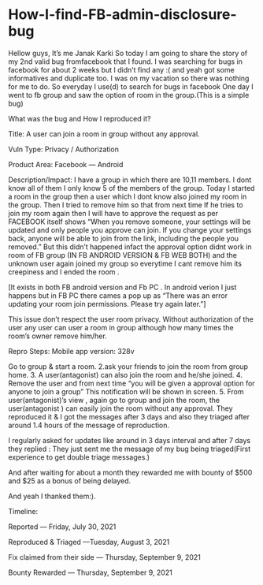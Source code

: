# How-I-find-FB-admin-disclosure-bug

Hellow guys, It’s me Janak Karki So today I am going to share the story of my 2nd valid bug fromfacebook that I found. I was searching for bugs in facebook for about 2 weeks but I didn’t find any :( and yeah got some informatives and duplicate too. I was on my vacation so there was nothing for me to do. So everyday I use(d) to search for bugs in facebook One day I went to fb group and saw the option of room in the group.(This is a simple bug)

What was the bug and How I reproduced it?

Title:
A user can join a room in group without any approval.

Vuln Type:
Privacy / Authorization

Product Area:
Facebook — Android

Description/Impact:
I have a group in which there are 10,11 members. I dont know all of them I only know 5 of the members of the group. Today I started a room in the group then a user which I dont know also joined my room in the group. Then I tried to remove him so that from next time If he tries to join my room again then I will have to approve the request as per FACEBOOK itself shows “When you remove someone, your settings will be updated and only people you approve can join. If you change your settings back, anyone will be able to join from the link, including the people you removed.”
But this didn’t happened infact the approval option didnt work in room of FB group (IN FB ANDROID VERSION & FB WEB BOTH) and the unknown user again joined my group so everytime I cant remove him its creepiness and I ended the room .

[It exists in both FB android version and Fb PC . In android verion I just happens but in FB PC there cames a pop up as “There was an error updating your room join permissions. Please try again later.”]

This issue don’t respect the user room privacy. Without authorization of the user any user can user a room in group although how many times the room’s owner remove him/her.

Repro Steps:
Mobile app version: 328v

Go to group & start a room.
2.ask your friends to join the room from group home.
3. A user(antagonist) can also join the room and he/she joined.
4. Remove the user and from next time “you will be given a approval option for anyone to join a group” This notification will be shown in screen.
5. From user(antagonist)’s view , again go to group and join the room, the user(antagonist ) can easily join the room without any approval.
They reproduced it & I got the messages after 3 days and also they triaged after around 1.4 hours of the message of reproduction.

I regularly asked for updates like around in 3 days interval and after 7 days they replied :
They just sent me the message of my bug being triaged(First experience to get double triage messages.)

And after waiting for about a month they rewarded me with bounty of $500 and $25 as a bonus of being delayed.

And yeah I thanked them:).

Timeline:

Reported — Friday, July 30, 2021

Reproduced & Triaged —Tuesday, August 3, 2021

Fix claimed from their side — Thursday, September 9, 2021

Bounty Rewarded — Thursday, September 9, 2021
